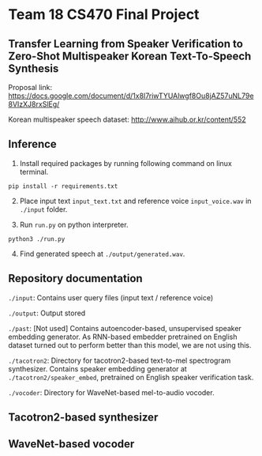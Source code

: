 # Team 18 CS470 Final Project
## Transfer Learning from Speaker Verification to Zero-Shot Multispeaker Korean Text-To-Speech Synthesis

Proposal link: https://docs.google.com/document/d/1x8I7riwTYUAlwgf8Ou8jAZ57uNL79e8VIzXJ8rxSlEg/

Korean multispeaker speech dataset: http://www.aihub.or.kr/content/552

## Inference

1. Install required packages by running following command on linux terminal.
```
pip install -r requirements.txt
```

2. Place input text ```input_text.txt``` and reference voice ```input_voice.wav``` in ```./input``` folder.

3. Run ```run.py``` on python interpreter.
```
python3 ./run.py
```

4. Find generated speech at ```./output/generated.wav```.

## Repository documentation

```./input```: Contains user query files (input text / reference voice)

```./output```: Output stored

```./past```: [Not used] Contains autoencoder-based, unsupervised speaker embedding generator. As RNN-based embedder pretrained on English dataset turned out to perform better than this model, we are not using this.

```./tacotron2```: Directory for tacotron2-based text-to-mel spectrogram synthesizer. Contains speaker embedding generator at ```./tacotron2/speaker_embed```, pretrained on English speaker verification task.

```./vocoder```: Directory for WaveNet-based mel-to-audio vocoder.

## Tacotron2-based synthesizer

## WaveNet-based vocoder